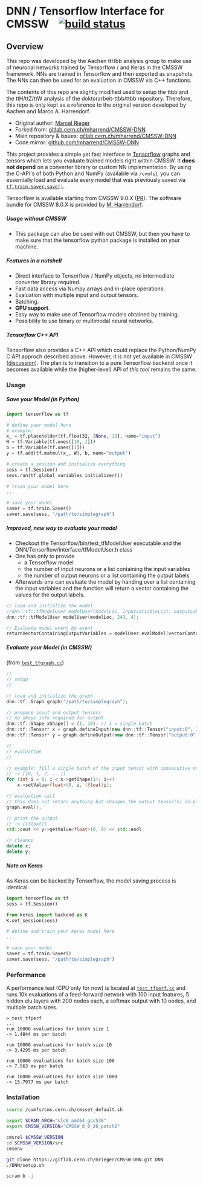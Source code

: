 # DNN / Tensorflow Interface for CMSSW&nbsp;&nbsp;&nbsp;&nbsp;[![build status](https://gitlab.cern.ch/mharrend/CMSSW-DNN/badges/master/build.svg)](https://gitlab.cern.ch/mharrend/CMSSW-DNN/pipelines)

## Overview

This repo was developed by the Aachen ttHbb analysis group to make use of neuronal networks trained by Tensorflow / and Keras in the CMSSW framework.
NNs are trained in Tensorflow and then exported as snapshots. The NNs can then be used for an evaluation in CMSSW via C++ functions.

The contents of this repo are slightly modified used to setup the ttbb and the ttH/ttZ/ttW analysis of the doktorarbeit-ttbb/ttbb repository.
Therefore, this repo is only kept as a reference to the original version developed by Aachen and Marco A. Harrendorf.

- Original author: [Marcel Rieger](https://gitlab.cern.ch/mrieger)
- Forked from: [gitlab.cern.ch/mharrend/CMSSW-DNN](https://gitlab.cern.ch/mharrend/CMSSW-DNN)
- Main repository & issues: [gitlab.cern.ch/mharrend/CMSSW-DNN](https://gitlab.cern.ch/mharrend/CMSSW-DNN)
- Code mirror: [github.com/mharrend/CMSSW-DNN](https://github.com/mharrend/CMSSW-DNN)

This project provides a simple yet fast interface to [Tensorflow](https://www.tensorflow.org) graphs and tensors which lets you evaluate trained models right within CMSSW. It **does not depend** on a converter library or custom NN implementation. By using the C-API's of both Python and NumPy (available via `/cvmfs`), you can essentially load and evaluate every model that was previously saved via [`tf.train.Saver.save()`](https://www.tensorflow.org/api_docs/python/tf/train/Saver#save).

Tensorflow is available starting from CMSSW 9.0.X ([PR](https://github.com/cms-sw/cmsdist/pull/2824)). The software bundle for CMSSW 8.0.X is provided by [M. Harrendorf](https://github.com/mharrend).

##### Usage without CMSSW
* This package can also be used with out CMSSW, but then you have to make sure that the tensorflow python package is installed on your machine.

##### Features in a nutshell

- Direct interface to Tensorflow / NumPy objects, no intermediate converter library required.
- Fast data access via Numpy arrays and in-place operations.
- Evaluation with multiple input and output tensors.
- Batching.
- **GPU support**.
- Easy way to make use of Tensorflow models obtained by training.
- Possibility to use binary or multimodal neural networks.


##### Tensorflow C++ API

Tensorflow also provides a C++ API which could replace the Python/NumPy C API approch described above. However, it is not yet available in CMSSW ([discussion](https://github.com/cms-sw/cmsdist/issues/2994)). The plan is to transition to a pure Tensorflow backend once it becomes available while the (higher-level) API of *this tool* remains the same.


### Usage

##### Save your Model (in Python)

```python
import tensorflow as tf

# define your model here
# example:
x_ = tf.placeholder(tf.float32, [None, 10], name="input")
W = tf.Variable(tf.ones([10, 1]))
b = tf.Variable(tf.ones([1]))
y = tf.add(tf.matmul(x_, W), b, name="output")

# create a session and initialize everything
sess = tf.Session()
sess.run(tf.global_variables_initializer())

# train your model here
...

# save your model
saver = tf.train.Saver()
saver.save(sess, "/path/to/simplegraph")
```

##### Improved, new way to evaluate your model
* Checkout the Tensorflow/bin/test_tfModelUser executable  and the DNN/Tensorflow/interface/tfModelUser.h class
* One has only to provide 
  * a Tensorflow model
  * the number of input neurons or a list containing the input variables
  * the number of output neurons or a list containing the output labels
* Afterwards one can evaluate the model by handing over a list containing the input variables and the function will return a vector containing the values for the output labels.

```cpp
// load and initialize the model
//dnn::tf::tfModelUser modelUser(modelLoc, inputvariableList, outputLabelList);  // alternative
dnn::tf::tfModelUser modelUser(modelLoc, 243, 4);

// Evaluate model event by event
returnVectorContainingOutputVariables = modelUser.evalModel(vectorContainingInputVariables);
```



##### Evaluate your Model (in CMSSW)

(from [`test_tfgraph.cc`](./Tensorflow/bin/test_tfgraph.cc))

```cpp
//
// setup
//

// load and initialize the graph
dnn::tf::Graph graph("/path/to/simplegraph");

// prepare input and output tensors
// no shape info required for output
dnn::tf::Shape xShape[] = {1, 10}; // 1 = single batch
dnn::tf::Tensor* x = graph.defineInput(new dnn::tf::Tensor("input:0", 2, xShape));
dnn::tf::Tensor* y = graph.defineOutput(new dnn::tf::Tensor("output:0"));

//
// evaluation
//

// example: fill a single batch of the input tensor with consecutive numbers
// -> [[0, 1, 2, ...]]
for (int i = 0; i < x->getShape(1); i++)
    x->setValue<float>(0, i, (float)i);

// evaluation call
// this does not return anything but changes the output tensor(s) in-place
graph.eval();

// print the output
// -> [[float]]
std::cout << y->getValue<float>(0, 0) << std::endl;

// cleanup
delete x;
delete y;
```


##### Note on Keras

As Keras can be backed by Tensorflow, the model saving process is identical:

```python
import tensorflow as tf
sess = tf.Session()

from keras import backend as K
K.set_session(sess)

# define and train your keras model here
...

# save your model
saver = tf.train.Saver()
saver.save(sess, "/path/to/simplegraph")
```


### Performance

A performance test (CPU only for now) is located at [`test_tfperf.cc`](./Tensorflow/bin/test_tfperf.cc) and runs 10k evaluations of a feed-forward network with 100 input features, 5 hidden elu layers with 200 nodes each, a softmax output with 10 nodes, and multiple batch sizes.

```shell
> test_tfperf
...
run 10000 evaluations for batch size 1
-> 1.4844 ms per batch

run 10000 evaluations for batch size 10
-> 3.4295 ms per batch

run 10000 evaluations for batch size 100
-> 7.563 ms per batch

run 10000 evaluations for batch size 1000
-> 15.7977 ms per batch
```


### Installation

```bash
source /cvmfs/cms.cern.ch/cmsset_default.sh

export SCRAM_ARCH="slc6_amd64_gcc530"
export CMSSW_VERSION="CMSSW_8_0_26_patch2"

cmsrel $CMSSW_VERSION
cd $CMSSW_VERSION/src
cmsenv

git clone https://gitlab.cern.ch/mrieger/CMSSW-DNN.git DNN
./DNN/setup.sh

scram b -j
```
